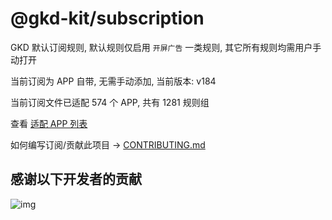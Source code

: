 # @gkd-kit/subscription

GKD 默认订阅规则, 默认规则仅启用 `开屏广告` 一类规则, 其它所有规则均需用户手动打开

当前订阅为 APP 自带, 无需手动添加, 当前版本: v184

当前订阅文件已适配 574 个 APP, 共有 1281 规则组

查看 [适配 APP 列表](./AppList.md)

如何编写订阅/贡献此项目 -> [CONTRIBUTING.md](./CONTRIBUTING.md)

## 感谢以下开发者的贡献

![img](https://contrib.rocks/image?repo=gkd-kit/subscription&_v=184)
